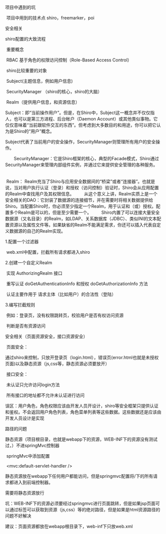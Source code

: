 项目中遇到的坑

​	项目中用到的技术点 shiro，freemarker，poi

安全相关

shiro配置的大致流程

​	重要概念

​		RBAC 基于角色的权限访问控制（Role-Based Access Control） 

​	shiro比较重要的对象

​		Subject(主题信息，例如用户信息)

​		SecurityManager （shiro的核心，shiro的大脑）

​		Realm（提供用户信息，和资源信息）

​	Subject：即“当前操作用户”。但是，在Shiro中，Subject这一概念并不仅仅指人，也可以是第三方进程、后台帐户（Daemon Account）或其他类似事物。它仅仅意味着“当前跟软件交互的东西”。但考虑到大多数目的和用途，你可以把它认为是Shiro的“用户”概念。 　　

​	Subject代表了当前用户的安全操作，SecurityManager则管理所有用户的安全操作。 

　　SecurityManager：它是Shiro框架的核心，典型的Facade模式，Shiro通过SecurityManager来管理内部组件实例，并通过它来提供安全管理的各种服务。 　

​	Realm： Realm充当了Shiro与应用安全数据间的“桥梁”或者“连接器”。也就是说，当对用户执行认证（登录）和授权（访问控制）验证时，Shiro会从应用配置的Realm中查找用户及其权限信息。 　　从这个意义上讲，Realm实质上是一个安全相关的DAO：它封装了数据源的连接细节，并在需要时将相关数据提供给Shiro。当配置Shiro时，你必须至少指定一个Realm，用于认证和（或）授权。配置多个Realm是可以的，但是至少需要一个。 　　Shiro内置了可以连接大量安全数据源（又名目录）的Realm，如LDAP、关系数据库（JDBC）、类似INI的文本配置资源以及属性文件等。如果缺省的Realm不能满足需求，你还可以插入代表自定义数据源的自己的Realm实现。 

1.配置一个过滤器

​	web.xml中配置，拦截所有请求都进入shiro

2.创建一个自定义Realm

​	实现 AuthorizingRealm 接口

​	重写认证 doGetAuthenticationInfo 和授权 doGetAuthorizationInfo 方法

​	认证主要作用于 请求主体（比如用户）的合法性（登陆）

3.编写拦截规则

​	例如：登录页，没有权限跳转页，校验用户是否有权访问资源

​	判断是否有资源访问



安全相关（页面资源安全，接口资源安全）

​	页面安全：

​		通过shiro来控制，只放开登录页（login.html），错误页(error.html也就是未授权页面)以及静态资源（js,css等，静态资源必须要放开）

​	接口安全：

​		未认证只允许访问login方法

​		所有接口的地址都不允许未认证进行访问

误区：用户角色，角色权限应该由开发人员开设计，shiro等安全框架只提供认证和鉴权。不会返回用户角色列表，角色菜单列表等这些数据。这些数据还是应该由开发人员设计是实现



路径的问题

静态资源（项目根目录，也就是webapp下的资源，WEB-INF下的资源没有测试过，）不进springMvc控制器

​	springMvc中添加配置

​		<mvc:default-servlet-handler />

​	静态资源放在webapp下任何用户都能访问，但是springmvc配置将/下的所有请求都进入到前端控制器。

需要将静态资源放行

坑：WEB-INF下的资源必须要经过springmvc进行页面跳转，但是如果jsp页面可以通过标签可以获取到资源（js,css）等的绝对路径，但是如果是html资源路径的问题不好解决

建议：页面资源都放在webapp根目录下，web-inf下只放web.xml

